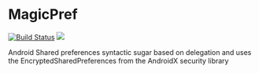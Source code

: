 # MagicPref

[![Build Status](https://travis-ci.org/rygelouv/MagicPref.svg?branch=master)](https://travis-ci.org/rygelouv/MagicPref)
[![](https://jitpack.io/v/rygelouv/magicpref.svg)](https://jitpack.io/#rygelouv/magicpref)

Android Shared preferences syntactic sugar based on delegation and uses the EncryptedSharedPreferences from the AndroidX security library
